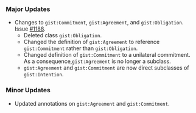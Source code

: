 ### Major Updates

- Changes to `gist:Commitment`, `gist:Agreement`, and `gist:Obligation`. Issue [#1188](https://github.com/semanticarts/gist/issues/1188).
  - Deleted class `gist:Obligation`.
  - Changed the definition of `gist:Agreement` to reference `gist:Commitment` rather than `gist:Obligation`. 
  - Changed definition of `gist:Commitment` to a unilateral commitment. As a consequence,`gist:Agreement` is no longer a subclass. 
  - `gist:Agreement` and `gist:Commitment` are now direct subclasses of `gist:Intention`. 
  

### Minor Updates
- Updated annotations on `gist:Agreement` and `gist:Commitment`. 